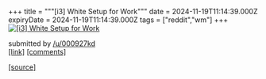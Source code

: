+++
title = """[i3] White Setup for Work"""
date = 2024-11-19T11:14:39.000Z
expiryDate = 2024-11-19T11:14:39.000Z
tags = ["reddit","wm"]
+++
[![[i3] White Setup for Work](https://b.thumbs.redditmedia.com/W0ttCWEo-5lOlcD_FhMjiZJoLYGoqWnWfFXQTKeLDxA.jpg "[i3] White Setup for Work")](https://www.reddit.com/r/unixporn/comments/1guuszv/i3_white_setup_for_work/)

submitted by [/u/000927kd](https://www.reddit.com/user/000927kd)  
[\[link\]](https://www.reddit.com/gallery/1guuszv) [\[comments\]](https://www.reddit.com/r/unixporn/comments/1guuszv/i3_white_setup_for_work/)

[[source]](https://www.reddit.com/r/unixporn/comments/1guuszv/i3_white_setup_for_work/)
